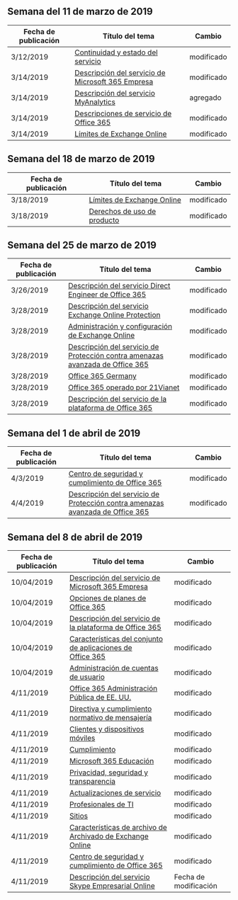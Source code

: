 <!-- This file is generated automatically each week. Changes made to this file will be overwritten.-->




## <a name="week-of-march-11-2019"></a>Semana del 11 de marzo de 2019


| Fecha de publicación |Título del tema | Cambio |
|------|------------|--------|
| 3/12/2019 | [Continuidad y estado del servicio](/Office365/ServiceDescriptions/office-365-platform-service-description/service-health-and-continuity) | modificado |
| 3/14/2019 | [Descripción del servicio de Microsoft 365 Empresa](/Office365/ServiceDescriptions/microsoft-365-business-service-description) | modificado |
| 3/14/2019 | [Descripción del servicio MyAnalytics](/Office365/ServiceDescriptions/mya-service-description) | agregado |
| 3/14/2019 | [Descripciones de servicio de Office 365 ](/Office365/ServiceDescriptions/office-365-service-descriptions-technet-library) | modificado |
| 3/14/2019 | [Límites de Exchange Online](/Office365/ServiceDescriptions/exchange-online-service-description/exchange-online-limits) | modificado |


## <a name="week-of-march-18-2019"></a>Semana del 18 de marzo de 2019


| Fecha de publicación |Título del tema | Cambio |
|------|------------|--------|
| 3/18/2019 | [Límites de Exchange Online](/Office365/ServiceDescriptions/exchange-online-service-description/exchange-online-limits) | modificado |
| 3/18/2019 | [Derechos de uso de producto](/Office365/ServiceDescriptions/office-365-platform-service-description/product-use-rights) | modificado |


## <a name="week-of-march-25-2019"></a>Semana del 25 de marzo de 2019


| Fecha de publicación |Título del tema | Cambio |
|------|------------|--------|
| 3/26/2019 | [Descripción del servicio Direct Engineer de Office 365](/Office365/ServiceDescriptions/office-365-engineering-direct-service-description) | modificado |
| 3/28/2019 | [Descripción del servicio Exchange Online Protection](/Office365/ServiceDescriptions/exchange-online-protection-service-description/exchange-online-protection-service-description) | modificado |
| 3/28/2019 | [Administración y configuración de Exchange Online](/Office365/ServiceDescriptions/exchange-online-service-description/exchange-online-setup-and-administration) | modificado |
| 3/28/2019 | [Descripción del servicio de Protección contra amenazas avanzada de Office 365](/Office365/ServiceDescriptions/office-365-advanced-threat-protection-service-description) | modificado |
| 3/28/2019 | [Office 365 Germany](/Office365/ServiceDescriptions/office-365-platform-service-description/office-365-germany) | modificado |
| 3/28/2019 | [Office 365 operado por 21Vianet](/Office365/ServiceDescriptions/office-365-platform-service-description/office-365-operated-by-21vianet) | modificado |
| 3/28/2019 | [Descripción del servicio de la plataforma de Office 365](/Office365/ServiceDescriptions/office-365-platform-service-description/office-365-platform-service-description) | modificado |


## <a name="week-of-april-01-2019"></a>Semana del 1 de abril de 2019


| Fecha de publicación |Título del tema | Cambio |
|------|------------|--------|
| 4/3/2019 | [Centro de seguridad y cumplimiento de Office 365](/Office365/ServiceDescriptions/office-365-platform-service-description/office-365-securitycompliance-center) | modificado |
| 4/4/2019 | [Descripción del servicio de Protección contra amenazas avanzada de Office 365](/Office365/ServiceDescriptions/office-365-advanced-threat-protection-service-description) | modificado |


## <a name="week-of-april-08-2019"></a>Semana del 8 de abril de 2019


| Fecha de publicación |Título del tema | Cambio |
|------|------------|--------|
| 10/04/2019 | [Descripción del servicio de Microsoft 365 Empresa](/Office365/ServiceDescriptions/microsoft-365-business-service-description) | modificado |
| 10/04/2019 | [Opciones de planes de Office 365](/Office365/ServiceDescriptions/office-365-platform-service-description/office-365-plan-options) | modificado |
| 10/04/2019 | [Descripción del servicio de la plataforma de Office 365](/Office365/ServiceDescriptions/office-365-platform-service-description/office-365-platform-service-description) | modificado |
| 10/04/2019 | [Características del conjunto de aplicaciones de Office 365](/Office365/ServiceDescriptions/office-365-platform-service-description/office-365-suite-features) | modificado |
| 10/04/2019 | [Administración de cuentas de usuario](/Office365/ServiceDescriptions/office-365-platform-service-description/user-account-management) | modificado |
| 4/11/2019 | [Office 365 Administración Pública de EE. UU.](/Office365/ServiceDescriptions/office-365-platform-service-description/office-365-us-government/office-365-us-government) | modificado |
| 4/11/2019 | [Directiva y cumplimiento normativo de mensajería](/Office365/ServiceDescriptions/exchange-online-protection-service-description/messaging-policy-and-compliance-servicedesc) | modificado |
| 4/11/2019 | [Clientes y dispositivos móviles](/Office365/ServiceDescriptions/exchange-online-service-description/clients-and-mobile-devices) | modificado |
| 4/11/2019 | [Cumplimiento](/Office365/ServiceDescriptions/office-365-platform-service-description/compliance-servicedesc) | modificado |
| 4/11/2019 | [Microsoft 365 Educación](/Office365/ServiceDescriptions/office-365-platform-service-description/microsoft-365-education) | modificado |
| 4/11/2019 | [Privacidad, seguridad y transparencia](/Office365/ServiceDescriptions/office-365-platform-service-description/privacy-security-and-transparency) | modificado |
| 4/11/2019 | [Actualizaciones de servicio](/Office365/ServiceDescriptions/office-365-platform-service-description/service-updates) | modificado |
| 4/11/2019 | [Profesionales de TI](/Office365/ServiceDescriptions/sharepoint-online-service-description/it-professional) | modificado |
| 4/11/2019 | [Sitios](/Office365/ServiceDescriptions/sharepoint-online-service-description/sites-servicedesc) | modificado |
| 4/11/2019 | [Características de archivo de Archivado de Exchange Online](/Office365/ServiceDescriptions/exchange-online-archiving-service-description/archive-features) | modificado |
| 4/11/2019 | [Centro de seguridad y cumplimiento de Office 365](/Office365/ServiceDescriptions/office-365-platform-service-description/office-365-securitycompliance-center) | modificado |
| 4/11/2019 | [Descripción del servicio Skype Empresarial Online](/Office365/ServiceDescriptions/skype-for-business-online-service-description/skype-for-business-online-service-description) | Fecha de modificación |
